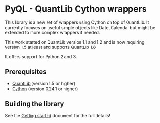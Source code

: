 PyQL - QuantLib Cython wrappers
===============================

This library is a new set of wrappers using Cython on top of QuantLib.
It currently focuses on useful simple objects like Date, Calendar but
might be extended to more complex wrappers if needed.

This work started on QuantLib version 1.1 and 1.2 and is now requiring version
1.5 at least and supports QuantLib 1.8.

It offers support for Python 2 and 3.

Prerequisites
-------------

* [QuantLib](http://www.quantlib.org) (version 1.5 or higher)
* [Cython](http://www.cython.org) (version 0.24.1 or higher)

Building the library
--------------------

See the [Getting started](docs/source/getting_started.rst) document for the 
full details!
